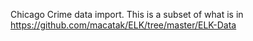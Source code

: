Chicago Crime data import.
This is a subset of what is in https://github.com/macatak/ELK/tree/master/ELK-Data
